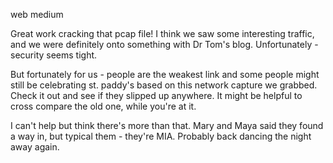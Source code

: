 web medium

Great work cracking that pcap file! I think we saw some interesting traffic, and we were definitely onto something with Dr Tom's blog. Unfortunately - security seems tight.

But fortunately for us - people are the weakest link and some people might still be celebrating st. paddy's based on this network capture we grabbed. Check it out and see if they slipped up anywhere. It might be helpful to cross compare the old one, while you're at it.

I can't help but think there's more than that. Mary and Maya said they found a way in, but typical them - they're MIA. Probably back dancing the night away again.
